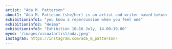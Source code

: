 ```yaml
---
artist: "Ada M. Patterson"
about1: "Ada M. Patteson (she/her) is an artist and writer based between Barbados, London and Rotterdam. She works with masquerade, music, performance, poetry, textiles and video, looking at how storytelling can make identity formation both possible and impossible. Her recent work considers the connections between transformation, crisis, grief, rage, disappearance, discretion, self-defence and survival."
exhibitioninfo1: "you know a repercussion when you feel one"
exhibitioninfo2: "Heima"
exhibitioninfo3: "Exhibition 10–16 July, 14.00–19.00"
mynd: '/images/visualartist/ada.jpeg'
instagram: https://instagram.com/ada_m_patterson/
---
```

